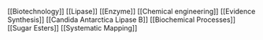 [[Biotechnology]]
[[Lipase]]
[[Enzyme]]
[[Chemical engineering]]
[[Evidence Synthesis]]
[[Candida Antarctica Lipase B]]
[[Biochemical Processes]]
[[Sugar Esters]]
[[Systematic Mapping]]
